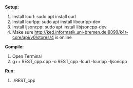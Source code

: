 **Setup:**
1) Install lcurl: sudo apt install curl
2) Install lcurlpp: sudo apt install libcurlpp-dev
3) Install ljsoncpp: sudo apt install libjsoncpp-dev
4) Make sure http://ked.informatik.uni-bremen.de:8090/k4r-core/api/v0/stores/4 is online

**Compile:**
1) Open Terminal
2) g++ REST_cpp.cpp -o REST_cpp -lcurl -lcurlpp -ljsoncpp 

**Run:**
1) ./REST_cpp 
